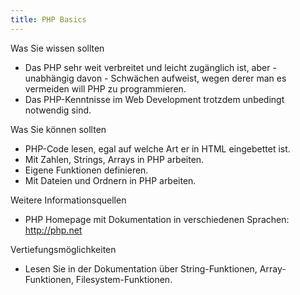 ```yaml
---
title: PHP Basics
---
```

Was Sie wissen sollten

* Das PHP sehr weit verbreitet und leicht zugänglich ist, aber - unabhängig
davon - Schwächen aufweist, wegen derer man es vermeiden will PHP zu
programmieren.
* Das PHP-Kenntnisse im Web Development trotzdem unbedingt notwendig sind.

Was Sie können sollten

* PHP-Code lesen, egal auf welche Art er in HTML eingebettet ist.
* Mit Zahlen, Strings, Arrays in PHP arbeiten.
* Eigene Funktionen definieren.
* Mit Dateien und Ordnern in PHP arbeiten.

Weitere Informationsquellen

* PHP Homepage mit Dokumentation in verschiedenen Sprachen: http://php.net

Vertiefungsmöglichkeiten

* Lesen Sie in der Dokumentation über String-Funktionen, Array-Funktionen, Filesystem-Funktionen. 

